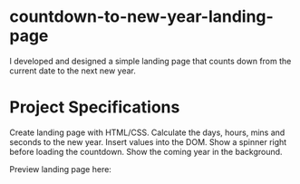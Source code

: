 # countdown-to-new-year-landing-page
I developed and designed a simple landing page that counts down from the current date to the next new year.

# Project Specifications
Create landing page with HTML/CSS.
Calculate the days, hours, mins and seconds to the new year.
Insert values into the DOM.
Show a spinner right before loading the countdown.
Show the coming year in the background.

Preview landing page here: 
